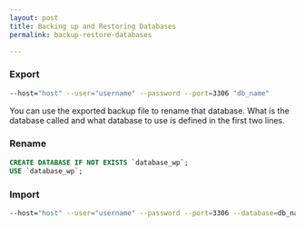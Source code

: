 ```yaml
---
layout: post
title: Backing up and Restoring Databases
permalink: backup-restore-databases

---
```

### Export

```bash
--host="host" --user="username" --password --port=3306 "db_name"
```

You can use the exported backup file to rename that database. What is the database called and what database to use is defined in the first two lines.

### Rename

```sql
CREATE DATABASE IF NOT EXISTS `database_wp`;
USE `database_wp`;
```

### Import

```bash
--host="host" --user="username" --password --port=3306 --database=db_name < "path/to/backup/file.sql"
```
